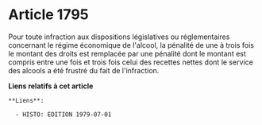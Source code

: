 # Article 1795

Pour toute infraction aux dispositions législatives ou réglementaires concernant le régime économique de l'alcool, la
pénalité de une à trois fois le montant des droits est remplacée par une pénalité dont le montant est compris entre une fois
et trois fois celui des recettes nettes dont le service des alcools a été frustré du fait de l'infraction.

**Liens relatifs à cet article**

	**Liens**:

	  - HISTO: EDITION 1979-07-01
